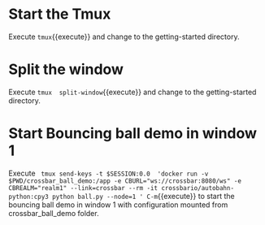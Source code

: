 # Start the Tmux 
Execute `tmux`{{execute}} and change to the getting-started directory.

# Split the window 
Execute `tmux  split-window`{{execute}} and change to the getting-started directory.

# Start Bouncing ball demo in window 1

Execute ` tmux send-keys -t $SESSION:0.0  'docker run -v $PWD/crossbar_ball_demo:/app -e CBURL="ws://crossbar:8080/ws" -e CBREALM="realm1" --link=crossbar --rm -it crossbario/autobahn-python:cpy3 python ball.py --node=1 ' C-m`{{execute}} to start the bouncing ball demo in window 1 with configuration mounted from crossbar_ball_demo folder.


